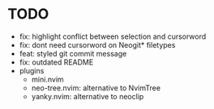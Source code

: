 # TODO

- fix: highlight conflict between selection and cursorword
- fix: dont need cursorword on Neogit\* filetypes
- feat: styled git commit message
- fix: outdated README
- plugins
  - mini.nvim
  - neo-tree.nvim: alternative to NvimTree
  - yanky.nvim: alternative to neoclip
